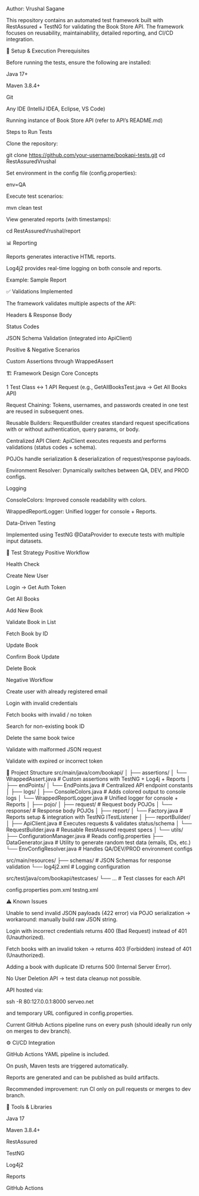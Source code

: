 Author: Vrushal Sagane

This repository contains an automated test framework built with RestAssured + TestNG for validating the Book Store API. The framework focuses on reusability, maintainability, detailed reporting, and CI/CD integration.

🔧 Setup & Execution
Prerequisites

Before running the tests, ensure the following are installed:

Java 17+

Maven 3.8.4+

Git

Any IDE (IntelliJ IDEA, Eclipse, VS Code)

Running instance of Book Store API (refer to API’s README.md)

Steps to Run Tests

Clone the repository:

git clone https://github.com/your-username/bookapi-tests.git
cd RestAssuredVrushal


Set environment in the config file (config.properties):

env=QA


Execute test scenarios:

mvn clean test


View generated reports (with timestamps):

cd RestAssuredVrushal/report

📊 Reporting

Reports generates interactive HTML reports.

Log4j2 provides real-time logging on both console and reports.

Example: Sample Report

✅ Validations Implemented

The framework validates multiple aspects of the API:

Headers & Response Body

Status Codes

JSON Schema Validation (integrated into ApiClient)

Positive & Negative Scenarios

Custom Assertions through WrappedAssert

🏗 Framework Design
Core Concepts

1 Test Class ↔ 1 API Request
(e.g., GetAllBooksTest.java → Get All Books API)

Request Chaining: Tokens, usernames, and passwords created in one test are reused in subsequent ones.

Reusable Builders: RequestBuilder creates standard request specifications with or without authentication, query params, or body.

Centralized API Client: ApiClient executes requests and performs validations (status codes + schema).

POJOs handle serialization & deserialization of request/response payloads.

Environment Resolver: Dynamically switches between QA, DEV, and PROD configs.

Logging

ConsoleColors: Improved console readability with colors.

WrappedReportLogger: Unified logger for console + Reports.

Data-Driven Testing

Implemented using TestNG @DataProvider to execute tests with multiple input datasets.

🔄 Test Strategy
Positive Workflow

Health Check

Create New User

Login → Get Auth Token

Get All Books

Add New Book

Validate Book in List

Fetch Book by ID

Update Book

Confirm Book Update

Delete Book

Negative Workflow

Create user with already registered email

Login with invalid credentials

Fetch books with invalid / no token

Search for non-existing book ID

Delete the same book twice

Validate with malformed JSON request

Validate with expired or incorrect token

📂 Project Structure
src/main/java/com/bookapi/
│
├── assertions/
│   └── WrappedAssert.java         # Custom assertions with TestNG + Log4j + Reports
│
├── endPoints/
│   └── EndPoints.java             # Centralized API endpoint constants
│
├── logs/
│   ├── ConsoleColors.java         # Adds colored output to console logs
│   └── WrappedReportLogger.java   # Unified logger for console + Reports
│
├── pojo/
│   ├── request/                   # Request body POJOs
│   └── response/                  # Response body POJOs
│
├── report/
│   └── Factory.java         # Reports setup & integration with TestNG ITestListener
│
├── reportBuilder/
│   ├── ApiClient.java             # Executes requests & validates status/schema
│   └── RequestBuilder.java        # Reusable RestAssured request specs
│
└── utils/
    ├── ConfigurationManager.java  # Reads config.properties
    ├── DataGenerator.java         # Utility to generate random test data (emails, IDs, etc.)
    └── EnvConfigResolver.java     # Handles QA/DEV/PROD environment configs

src/main/resources/
├── schemas/                       # JSON Schemas for response validation
└── log4j2.xml                     # Logging configuration

src/test/java/com/bookapi/testcases/
└── ...                            # Test classes for each API

config.properties
pom.xml
testng.xml

⚠️ Known Issues

Unable to send invalid JSON payloads (422 error) via POJO serialization → workaround: manually build raw JSON string.

Login with incorrect credentials returns 400 (Bad Request) instead of 401 (Unauthorized).

Fetch books with an invalid token → returns 403 (Forbidden) instead of 401 (Unauthorized).

Adding a book with duplicate ID returns 500 (Internal Server Error).

No User Deletion API → test data cleanup not possible.

API hosted via:

ssh -R 80:127.0.0.1:8000 serveo.net


and temporary URL configured in config.properties.

Current GitHub Actions pipeline runs on every push (should ideally run only on merges to dev branch).

⚙️ CI/CD Integration

GitHub Actions YAML pipeline is included.

On push, Maven tests are triggered automatically.

Reports are generated and can be published as build artifacts.

Recommended improvement: run CI only on pull requests or merges to dev branch.

🧰 Tools & Libraries

Java 17

Maven 3.8.4+

RestAssured

TestNG

Log4j2

Reports

GitHub Actions
